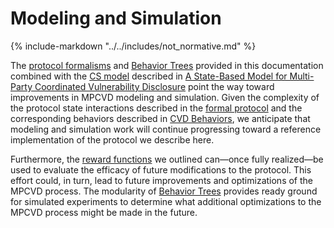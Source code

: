 # Modeling and Simulation

{% include-markdown "../../includes/not_normative.md" %}

The [protocol formalisms](../../reference/formal_protocol/index.md) and [Behavior Trees](../behavior_logic/index.md)
provided in this documentation combined with the [CS model](../process_models/cs/index.md) described in
[A State-Based Model for Multi-Party Coordinated Vulnerability Disclosure](https://resources.sei.cmu.edu/library/asset-view.cfm?assetid=735513)
point the way toward improvements in MPCVD modeling and simulation.
Given the complexity of the protocol state interactions described in
the [formal protocol](../../reference/formal_protocol/index.md)
and the corresponding behaviors described in [CVD Behaviors](../behavior_logic/cvd_bt.md), we anticipate that modeling
and simulation work will continue progressing toward a reference implementation of the protocol we describe here.

Furthermore, the [reward functions](reward_functions.md) we outlined can&mdash;once fully realized&mdash;be used to
evaluate the efficacy of future modifications to the protocol.
This effort could, in turn, lead to future improvements and optimizations of the MPCVD process.
The modularity of [Behavior Trees](../behavior_logic/index.md) provides ready ground for simulated experiments to determine what additional
optimizations to the MPCVD process might be made in the future.

